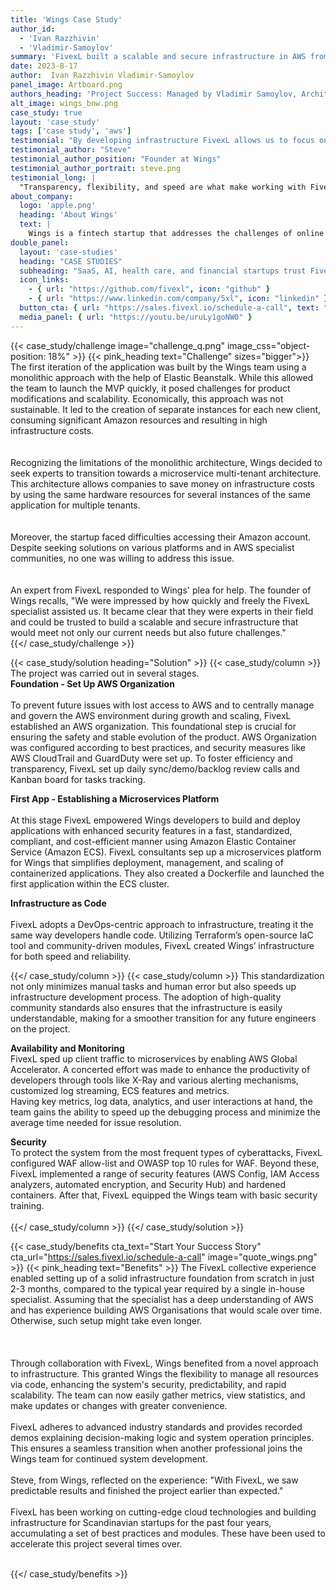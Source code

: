 ```yaml
---
title: 'Wings Case Study'
author_id:
  - 'Ivan Razzhivin'
  - 'Vladimir-Samoylov'
summary: 'FivexL built a scalable and secure infrastructure in AWS from the ground up in just 3 months for a smart expense management service.'
date: 2023-8-17
author:  Ivan Razzhivin Vladimir-Samoylov 
panel_image: Artboard.png
authors_heading: 'Project Success: Managed by Vladimir Samoylov, Architected by Ivan Razzhivin'
alt_image: wings_bnw.png
case_study: true
layout: 'case_study'
tags: ['case study', 'aws']
testimonial: "By developing infrastructure FivexL allows us to focus on our core business: Product development hypothesis testing and roadmap generation."  
testimonial_author: "Steve"
testimonial_author_position: "Founder at Wings"
testimonial_author_portrait: steve.png
testimonial_long: |
  "Transparency, flexibility, and speed are what make working with FivexL exceptionally comfortable. They have meticulously organized every process, from crafting a scope of work with milestones based on our requests to  task tracking, demo calls, and transferring knowledge to our team."
about_company:
  logo: 'apple.png'
  heading: 'About Wings'
  text: |
    Wings is a fintech startup that addresses the challenges of online payments. They have developed a smart expense anagement service for corporate clients, enabling the issuance of virtual bank cards. Wings embarked on a journey to launch their MVP (Minimum Viable Product) to validate their unique business proposition. The initial infrastructure in AWS was built in-house by the Wings team. However, as the idea proved its viability, the need for a more robust and scalable infrastructure became evident.
double_panel:
  layout: 'case-studies'
  heading: "CASE STUDIES"
  subheading: "SaaS, AI, health care, and financial startups trust FivexL to build their infrastructure in AWS, empowering their businesses to grow faster. Learn how."
  icon_links:
    - { url: "https://github.com/fivexl", icon: "github" }
    - { url: "https://www.linkedin.com/company/5xl", icon: "linkedin" }
  button_cta: { url: "https://sales.fivexl.io/schedule-a-call", text: "Book a consultation" }
  media_panel: { url: "https://youtu.be/uruLy1goNW0" }
---
```

{{< case_study/challenge  image="challenge_q.png" image_css="object-position: 18%" >}}
{{< pink_heading text="Challenge"  sizes="bigger">}}
The first iteration of the application was built by the Wings team using a monolithic approach with the help of Elastic Beanstalk. While this allowed the team to launch the MVP quickly, it posed challenges for product modifications and scalability. Economically, this approach was not sustainable. It led to the creation of separate instances for each new client, consuming significant Amazon resources and resulting in high infrastructure costs.<br/> 
<br/>  
Recognizing the limitations of the monolithic architecture, Wings decided to seek experts to transition towards a microservice multi-tenant architecture. This architecture allows companies to save money on infrastructure costs by using the same hardware resources for several instances of the same application for multiple tenants.<br/>
<br/>  
Moreover, the startup faced difficulties accessing their Amazon account. Despite seeking solutions on various platforms and in AWS specialist communities, no one was willing to address this issue.<br/>  
<br/>An expert from FivexL responded to Wings' plea for help. The founder of Wings recalls, "We were impressed by how quickly and freely the FivexL specialist assisted us. It became clear that they were experts in their field and could be trusted to build a scalable and secure infrastructure that would meet not only our current needs but also future challenges."  
{{</ case_study/challenge >}}
 
{{< case_study/solution heading="Solution" >}}
{{< case_study/column >}}
The project was carried out in several stages.<br/> 
**Foundation - Set Up AWS Organization**<br/>  
To prevent future issues with lost access to AWS and to centrally manage and govern the AWS environment during growth and scaling, FivexL established an AWS organization. This foundational step is crucial for ensuring the safety and stable evolution of the product. AWS Organization was configured according to best practices, and security measures like AWS CloudTrail and GuardDuty were set up.
To foster efficiency and transparency, FivexL set up daily sync/demo/backlog review calls and Kanban board for tasks tracking.<br/>

**First App - Establishing a Microservices Platform**<br/>   
At this stage FivexL empowered Wings developers to build and deploy applications with enhanced security features in a fast, standardized, compliant, and cost-efficient manner using Amazon Elastic Container Service (Amazon ECS).
FivexL consultants sep up a microservices platform for Wings that simplifies deployment, management, and scaling of containerized applications.  They also created a Dockerfile and launched the first application within the ECS cluster.<br/>  

**Infrastructure as Code**<br/>  
FivexL adopts a DevOps-centric approach to infrastructure, treating it the same way developers handle code. Utilizing Terraform’s open-source IaC tool and community-driven modules, FivexL created Wings’ infrastructure for both speed and reliability.  

{{</ case_study/column >}}
{{< case_study/column >}}
This standardization not only minimizes manual tasks and human error but also speeds up infrastructure development process. The adoption of high-quality community standards also ensures that the infrastructure is easily understandable, making for a smoother transition for any future engineers on the project. <br/> 

**Availability and Monitoring**  
FivexL sped up client traffic to microservices by enabling AWS Global Accelerator. A concerted effort was made to enhance the productivity of developers through tools like X-Ray and various alerting mechanisms, customized log streaming, ECS features and metrics.  
Having key metrics, log data, analytics, and user interactions at hand, the team gains the ability to speed up the debugging process and minimize the average time needed for issue resolution.<br/>

**Security**  
To protect the system from the most frequent types of cyberattacks, FivexL configured WAF allow-list and OWASP top 10 rules for WAF. Beyond these, FivexL implemented a range of security features (AWS Config, IAM Access analyzers, automated encryption, and Security Hub) and hardened containers. After that, FivexL equipped the Wings team with basic security training.<br/>   
{{</ case_study/column >}}
{{</ case_study/solution >}} 

{{< case_study/benefits
    cta_text="Start Your Success Story"
    cta_url="https://sales.fivexl.io/schedule-a-call"
    image="quote_wings.png"
    >}}
{{< pink_heading text="Benefits" >}}
The FivexL collective experience enabled setting up of a solid infrastructure foundation from scratch in just 2-3 months, compared to the typical year required by a single in-house specialist. Assuming that the specialist has a deep understanding of AWS and has experience building AWS Organisations that would scale over time. Otherwise, such setup might take even longer.<br/>  
<br/>  
Through collaboration with FivexL, Wings benefited from a novel approach to infrastructure. This granted Wings the flexibility to manage all resources via code, enhancing the system's security, predictability, and rapid scalability. The team can now easily gather metrics, view statistics, and make updates or changes with greater convenience.<br/>
<br/>
FivexL adheres to advanced industry standards and provides recorded demos explaining decision-making logic and system operation principles. This ensures a seamless transition when another professional joins the Wings team for continued system development.<br/>
<br/>
Steve, from Wings, reflected on the experience: "With FivexL, we saw predictable results and finished the project earlier than expected."<br/> 
<br/>
FivexL has been working on cutting-edge cloud technologies and building infrastructure for Scandinavian startups for the past four years, accumulating a set of best practices and modules. These have been used to accelerate this project several times over.<br/> 
<br/>


{{</ case_study/benefits >}}

